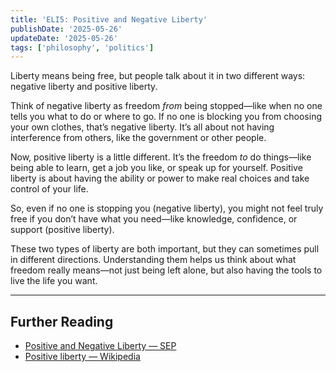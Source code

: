 ```yaml
---
title: 'ELI5: Positive and Negative Liberty'
publishDate: '2025-05-26'
updateDate: '2025-05-26'
tags: ['philosophy', 'politics']
---
```


Liberty means being free, but people talk about it in two different ways: negative liberty and positive liberty.

Think of negative liberty as freedom _from_ being stopped—like when no one tells you what to do or where to go. If no one is blocking you from choosing your own clothes, that’s negative liberty. It’s all about not having interference from others, like the government or other people.

Now, positive liberty is a little different. It’s the freedom _to_ do things—like being able to learn, get a job you like, or speak up for yourself. Positive liberty is about having the ability or power to make real choices and take control of your life.

So, even if no one is stopping you (negative liberty), you might not feel truly free if you don’t have what you need—like knowledge, confidence, or support (positive liberty).

These two types of liberty are both important, but they can sometimes pull in different directions. Understanding them helps us think about what freedom really means—not just being left alone, but also having the tools to live the life you want.

---

## Further Reading

- [Positive and Negative Liberty — SEP](https://plato.stanford.edu/entries/liberty-positive-negative/)
- [Positive liberty — Wikipedia](https://en.wikipedia.org/wiki/Positive_liberty)
